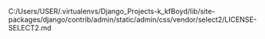 C:/Users/USER/.virtualenvs/Django_Projects-k_kfBoyd/lib/site-packages/django/contrib/admin/static/admin/css/vendor/select2/LICENSE-SELECT2.md